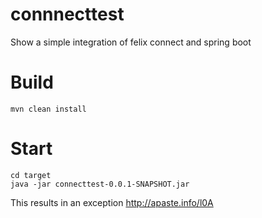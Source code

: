 # connnecttest
Show a simple integration of felix connect and spring boot

# Build
	mvn clean install

# Start
	cd target
	java -jar connecttest-0.0.1-SNAPSHOT.jar

This results in an exception
http://apaste.info/l0A
